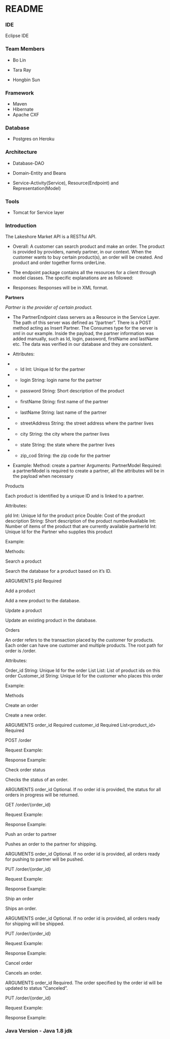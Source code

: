 # README #



### IDE ###

Eclipse IDE

### Team Members ###

* Bo Lin

* Tara Ray

* Hongbin Sun


### Framework ###

* Maven 
* Hibernate
* Apache CXF

### Database ###
* Postgres on Heroku

### Architecture ###

* Database-DAO

* Domain-Entity and Beans

* Service-Activity(Service), Resource(Endpoint) and Representation(Model)

### Tools ###
* Tomcat for Service layer

### Introduction ###

The Lakeshore Market API is a RESTful API. 


* Overall: A customer can search product and make an order. The product is provided by providers, namely partner, in our context. When the customer wants to buy certain product(s), an order will be created. And product and order together forms orderLine. 


* The endpoint package contains all the resources for a client through model classes. The specific explanations are as followed: 


* Responses: Responses will be in XML format.


**Partners**


*Partner is the provider of certain product.* 


* The PartnerEndpoint class servers as a Resource in the Service Layer. The path of this server was defined as “/partner”. There is a POST method acting as Insert Partner. The Consumes type for the server is xml in our example. Inside the payload, the partner information was added manually, such as Id, login, password, firstName and lastName etc. The data was verified in our database and they are consistent. 


* Attributes: 

* * Id  Int: Unique Id for the partner
* * login String: login name for the partner
* * password String: Short description of the product
* * firstName String: first name of the partner
* * lastName String: last name of the partner
* * streetAddress String: the street address where the partner lives
* * city String: the city where the partner lives
* * state String: the state where the partner lives
* * zip_cod String: the zip code for the partner

* Example:
Method: create a partner
Arguments: 
PartnerModel Required: a partnerModel is required to create a partner, all the attributes will be in the payload when necessary








Products


Each product is identified by a unique ID and is linked to a partner.


Attributes: 


pId
Int: Unique Id for the product 
price
Double: Cost of the product
description
String: Short description of the product
numberAvailable
Int: Number of items of the product that are currently available
partnerId
Int: Unique Id for the Partner who supplies this product


Example:


Methods:


Search a product


Search the database for a product based on it’s ID.


ARGUMENTS
pId
Required




Add a product


Add a new product to the database.


Update a product


Update an existing product in the database.


Orders


An order refers to the transaction placed by the customer for products. Each order can have one customer and multiple products. The root path for order is /order.


Attributes: 


Order_id
String: Unique Id for the order 
List<ProductIds>
List<Integer>: List of product ids on this order
Customer_id
String: Unique Id for the customer who places this order


Example:


Methods


Create an order


Create a new order.
 
ARGUMENTS
order_id
Required
customer_id
Required
List<product_id>
Required


POST /order


Request Example:


Response Example: 




Check order status


Checks the status of an order. 


ARGUMENTS
order_id
Optional. If no order id is provided, the status for all orders in progress will be returned. 


GET /order/{order_id}


Request Example:


Response Example: 


Push an order to partner


Pushes an order to the partner for shipping. 


ARGUMENTS
order_id
Optional. If no order id is provided, all orders ready for pushing to partner will be pushed.


PUT /order/{order_id}


Request Example:


Response Example: 




Ship an order


Ships an order. 


ARGUMENTS
order_id
Optional. If no order id is provided, all orders ready for shipping will be shipped.


PUT /order/{order_id}


Request Example:


Response Example: 




Cancel order


Cancels an order. 


ARGUMENTS
order_id
Required. The order specified by the order id will be updated to status “Canceled”.


PUT /order/{order_id}


Request Example:


Response Example: 

### Java Version - Java 1.8 jdk ###